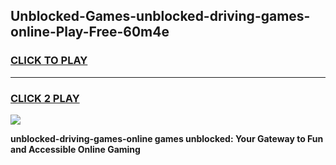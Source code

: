 
## Unblocked-Games-unblocked-driving-games-online-Play-Free-60m4e
<h3>
<a href="https://premium76.site?title=unblocked-driving-games-online&ref=18A1">CLICK TO PLAY</a></h3>
<hr>

<h3>
<a href="https://premium76.site?title=unblocked-driving-games-online&ref=18A1">CLICK 2 PLAY</a>
  
</h3>

<a href="https://premium76.site?title=unblocked-driving-games-online&ref=18A1"><img src="https://clearcache.store/games.png"></a>


**unblocked-driving-games-online games unblocked: Your Gateway to Fun and Accessible Online Gaming**
